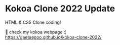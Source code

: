 # Kokoa Clone 2022 Update

HTML & CSS Clone coding!

🌈 check my kokoa webpage :)  
https://gaetaegoo.github.io/kokoa-clone-2022/
